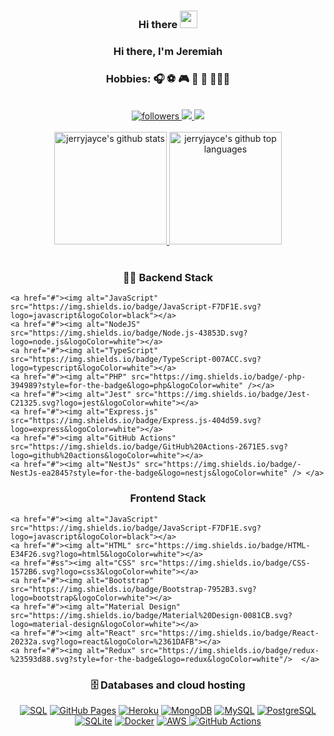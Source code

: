 
<h3 align="center">
  Hi there <img src="https://media.giphy.com/media/hvRJCLFzcasrR4ia7z/giphy.gif" width="28">
</h3>
<h3 align="center"> 
   Hi there, I'm Jeremiah
</h3>
<h3 align="center"> 
   Hobbies: 🎧 ⚽️ 🎮 🚴 🎱 👨🏾‍💻
</h3>
<br/>
<div align="center"> 
    <a href="https://github.com/jerryjayce">
      <img alt="followers" title="Follow me on Github" src="https://custom-icon-badges.herokuapp.com/github/followers/jerryjayce?color=236ad3&labelColor=1155ba&style=for-the-badge&logo=person-add&label=Follow&logoColor=white"/>
    </a>
    <a href = "mailto: jerryjayce@gmail.com">
      <img src="https://img.shields.io/badge/-Gmail-%23333?style=for-the-badge&logo=gmail&logoColor=red" target="_blank">
    </a>
    <a href="https://www.linkedin.com/in/jeremiahezuzu/" target="_blank">
      <img src="https://img.shields.io/badge/-LinkedIn-%230077B5?style=for-the-badge&logo=linkedin&logoColor=white" target="_blank">
    </a> 
  </div>
<br/>
<div align="center">
      <a href="https://github.com/jerryjayce">
        <img height="180em" src="https://github-readme-stats.vercel.app/api?username=jerryjayce&show_icons=true&theme=merko&count_private=true" alt="jerryjayce's github stats" />
        <img height="180em" src="https://github-readme-stats.vercel.app/api/top-langs/?username=jerryjayce&theme=merko&layout=compact" alt="jerryjayce's github top languages" />
      </a>
  </div>
<br/>

<h3 align="center">
  👨‍💻 Backend Stack
</h3>
<p align="center">
 
    <a href="#"><img alt="JavaScript" src="https://img.shields.io/badge/JavaScript-F7DF1E.svg?logo=javascript&logoColor=black"></a>
    <a href="#"><img alt="NodeJS" src="https://img.shields.io/badge/Node.js-43853D.svg?logo=node.js&logoColor=white"></a>
    <a href="#"><img alt="TypeScript" src="https://img.shields.io/badge/TypeScript-007ACC.svg?logo=typescript&logoColor=white"></a>
    <a href="#"><img alt="PHP" src="https://img.shields.io/badge/-php-394989?style=for-the-badge&logo=php&logoColor=white" /></a>
    <a href="#"><img alt="Jest" src="https://img.shields.io/badge/Jest-C21325.svg?logo=jest&logoColor=white"></a>
    <a href="#"><img alt="Express.js" src="https://img.shields.io/badge/Express.js-404d59.svg?logo=express&logoColor=white"></a>
    <a href="#"><img alt="GitHub Actions" src="https://img.shields.io/badge/GitHub%20Actions-2671E5.svg?logo=github%20actions&logoColor=white"></a>
    <a href="#"><img alt="NestJs" src="https://img.shields.io/badge/-NestJs-ea2845?style=for-the-badge&logo=nestjs&logoColor=white" /> </a>
 
</p>


<h3 align="center">
  Frontend Stack
</h3>
<p align="center">
 
    <a href="#"><img alt="JavaScript" src="https://img.shields.io/badge/JavaScript-F7DF1E.svg?logo=javascript&logoColor=black"></a>
    <a href="#"><img alt="HTML" src="https://img.shields.io/badge/HTML-E34F26.svg?logo=html5&logoColor=white"></a>
    <a href="#ss"><img alt="CSS" src="https://img.shields.io/badge/CSS-1572B6.svg?logo=css3&logoColor=white"></a>
    <a href="#"><img alt="Bootstrap" src="https://img.shields.io/badge/Bootstrap-7952B3.svg?logo=bootstrap&logoColor=white"></a>
    <a href="#"><img alt="Material Design" src="https://img.shields.io/badge/Material%20Design-0081CB.svg?logo=material-design&logoColor=white"></a>
    <a href="#"><img alt="React" src="https://img.shields.io/badge/React-20232a.svg?logo=react&logoColor=%2361DAFB"></a>
    <a href="#"><img alt="Redux" src="https://img.shields.io/badge/redux-%23593d88.svg?style=for-the-badge&logo=redux&logoColor=white"/>  </a>
 
</p>

<h3 align="center">
  🗄️ Databases and cloud hosting
</h3>
<p align="center">
    <a href="#"><img alt="SQL" src="https://img.shields.io/badge/SQL-025E8C.svg?logo=amazon-dynamodb&logoColor=white"></a>
    <a href="#"><img alt="GitHub Pages" src="https://img.shields.io/badge/GitHub%20Pages-327FC7.svg?logo=github&logoColor=white"></a>
    <a href="#"><img alt="Heroku" src="https://img.shields.io/badge/Heroku-430098.svg?logo=heroku&logoColor=white"></a>
    <a href="#"><img alt="MongoDB" src ="https://img.shields.io/badge/MongoDB-4ea94b.svg?logo=mongodb&logoColor=white"></a>
    <a href="#"><img alt="MySQL" src="https://img.shields.io/badge/MySQL-00f.svg?logo=mysql&logoColor=white"></a>
    <a href="#"><img alt="PostgreSQL" src ="https://img.shields.io/badge/PostgreSQL-316192.svg?logo=postgresql&logoColor=white"></a>
    <a href="#"><img alt="SQLite" src ="https://img.shields.io/badge/SQLite-07405e.svg?logo=sqlite&logoColor=white"></a>
    <a href="#"><img alt="Docker" src="https://img.shields.io/badge/-Docker-46a2f1?style=for-the-badge&logo=docker&logoColor=white" /></a>
    <a href="#"><img alt="AWS" src="https://img.shields.io/badge/Amazon%20AWS-%23232F3E?logo=amazon-aws&logoColor=white&style=for-the-badge" /> </a>
    <a href="#"><img alt="GitHub Actions" src="https://img.shields.io/badge/GitHub%20Actions-2671E5.svg?logo=github%20actions&logoColor=white"></a>
</p>



<!-- 
<p>



Here are some ideas to get you started:

- 🔭 I’m currently working on ...
- 🌱 I’m currently learning ...
- 👯 I’m looking to collaborate on ...
- 🤔 I’m looking for help with ...
- 💬 Ask me about ...
- 📫 How to reach me: ...
- 😄 Pronouns: ...
- ⚡ Fun fact: ...
-->
